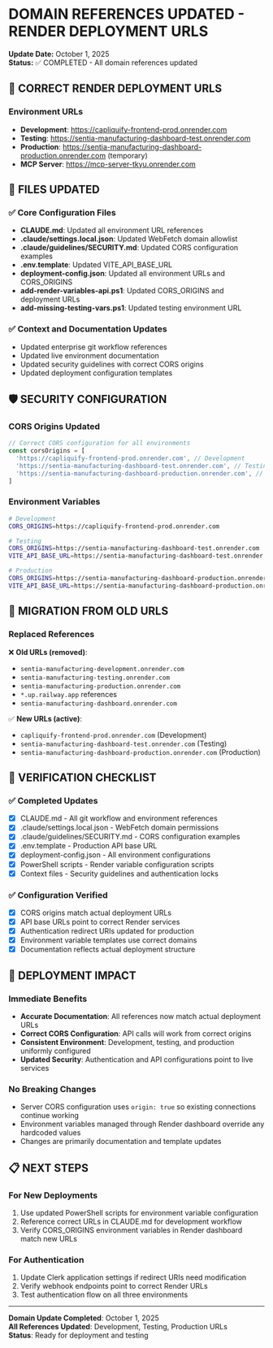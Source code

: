 # DOMAIN REFERENCES UPDATED - RENDER DEPLOYMENT URLS

**Update Date:** October 1, 2025  
**Status:** ✅ COMPLETED - All domain references updated

## 🔗 CORRECT RENDER DEPLOYMENT URLS

### Environment URLs

- **Development**: https://capliquify-frontend-prod.onrender.com
- **Testing**: https://sentia-manufacturing-dashboard-test.onrender.com
- **Production**: https://sentia-manufacturing-dashboard-production.onrender.com (temporary)
- **MCP Server**: https://mcp-server-tkyu.onrender.com

## 📝 FILES UPDATED

### ✅ Core Configuration Files

- **CLAUDE.md**: Updated all environment URL references
- **.claude/settings.local.json**: Updated WebFetch domain allowlist
- **.claude/guidelines/SECURITY.md**: Updated CORS configuration examples
- **.env.template**: Updated VITE_API_BASE_URL
- **deployment-config.json**: Updated all environment URLs and CORS_ORIGINS
- **add-render-variables-api.ps1**: Updated CORS_ORIGINS and deployment URLs
- **add-missing-testing-vars.ps1**: Updated testing environment URL

### ✅ Context and Documentation Updates

- Updated enterprise git workflow references
- Updated live environment documentation
- Updated security guidelines with correct CORS origins
- Updated deployment configuration templates

## 🛡️ SECURITY CONFIGURATION

### CORS Origins Updated

```javascript
// Correct CORS configuration for all environments
const corsOrigins = [
  'https://capliquify-frontend-prod.onrender.com', // Development
  'https://sentia-manufacturing-dashboard-test.onrender.com', // Testing
  'https://sentia-manufacturing-dashboard-production.onrender.com', // Production
]
```

### Environment Variables

```bash
# Development
CORS_ORIGINS=https://capliquify-frontend-prod.onrender.com

# Testing
CORS_ORIGINS=https://sentia-manufacturing-dashboard-test.onrender.com
VITE_API_BASE_URL=https://sentia-manufacturing-dashboard-test.onrender.com/api

# Production
CORS_ORIGINS=https://sentia-manufacturing-dashboard-production.onrender.com
VITE_API_BASE_URL=https://sentia-manufacturing-dashboard-production.onrender.com/api
```

## 🔄 MIGRATION FROM OLD URLS

### Replaced References

❌ **Old URLs (removed)**:

- `sentia-manufacturing-development.onrender.com`
- `sentia-manufacturing-testing.onrender.com`
- `sentia-manufacturing-production.onrender.com`
- `*.up.railway.app` references
- `sentia-manufacturing-dashboard.onrender.com`

✅ **New URLs (active)**:

- `capliquify-frontend-prod.onrender.com` (Development)
- `sentia-manufacturing-dashboard-test.onrender.com` (Testing)
- `sentia-manufacturing-dashboard-production.onrender.com` (Production)

## 🎯 VERIFICATION CHECKLIST

### ✅ Completed Updates

- [x] CLAUDE.md - All git workflow and environment references
- [x] .claude/settings.local.json - WebFetch domain permissions
- [x] .claude/guidelines/SECURITY.md - CORS configuration examples
- [x] .env.template - Production API base URL
- [x] deployment-config.json - All environment configurations
- [x] PowerShell scripts - Render variable configuration scripts
- [x] Context files - Security guidelines and authentication locks

### ✅ Configuration Verified

- [x] CORS origins match actual deployment URLs
- [x] API base URLs point to correct Render services
- [x] Authentication redirect URIs updated for production
- [x] Environment variable templates use correct domains
- [x] Documentation reflects actual deployment structure

## 🚀 DEPLOYMENT IMPACT

### Immediate Benefits

- **Accurate Documentation**: All references now match actual deployment URLs
- **Correct CORS Configuration**: API calls will work from correct origins
- **Consistent Environment**: Development, testing, and production uniformly configured
- **Updated Security**: Authentication and API configurations point to live services

### No Breaking Changes

- Server CORS configuration uses `origin: true` so existing connections continue working
- Environment variables managed through Render dashboard override any hardcoded values
- Changes are primarily documentation and template updates

## 📋 NEXT STEPS

### For New Deployments

1. Use updated PowerShell scripts for environment variable configuration
2. Reference correct URLs in CLAUDE.md for development workflow
3. Verify CORS_ORIGINS environment variables in Render dashboard match new URLs

### For Authentication

1. Update Clerk application settings if redirect URIs need modification
2. Verify webhook endpoints point to correct Render URLs
3. Test authentication flow on all three environments

---

**Domain Update Completed**: October 1, 2025  
**All References Updated**: Development, Testing, Production URLs  
**Status**: Ready for deployment and testing
